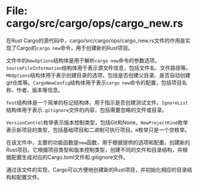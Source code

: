# File: cargo/src/cargo/ops/cargo_new.rs

在Rust Cargo的源代码中，cargo/src/cargo/ops/cargo_new.rs文件的作用是实现了Cargo的`cargo new`命令，用于创建新的Rust项目。

文件中的`NewOptions`结构体是用于解析`cargo new`命令的参数选项。`SourceFileInformation`结构体用于表示源文件信息，包括文件名、文件路径等。`MkOptions`结构体用于表示创建目录的选项，包括是否创建父目录、是否自动创建git仓库等。`CargoNewConfig`结构体用于表示`cargo new`命令的配置，包括项目名称、作者、版本等信息。

`Test`结构体是一个简单的标记结构体，用于指示是否创建测试文件。`IgnoreList`结构体用于表示`.gitignore`文件的内容，包括需要忽略的文件或目录。

`VersionControl`枚举表示版本控制类型，包括Git和None。`NewProjectKind`枚举表示新项目的类型，包括基础项目和二进制可执行项目。`H`枚举只是一个空枚举。

在该文件中，主要的功能函数是`new`函数，用于根据提供的选项和配置，创建新的Rust项目。它根据项目类型和版本控制类型，创建不同的文件和目录结构，并根据配置生成对应的Cargo.toml文件和.gitignore文件。

通过该文件的实现，Cargo可以方便地创建新的Rust项目，并初始化相应的目录结构和配置文件。

